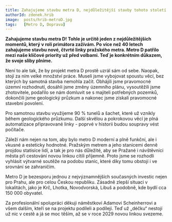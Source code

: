 ```yaml
---
title: Zahajujeme stavbu metra D, nejdůležitější stavby tohoto století
authorId: zdenek.hrib
image: 	posts/hrib-metroD.jpg
tags:   [Metro D, Doprava]
---
```


**Zahajujeme stavbu metra D! Tohle je určitě jeden z nejdůležitějších momentů, který v roli primátora zažívám. Po více než 40 letech zahajujeme stavbu nové, čtvrté linky pražského metra. Metro D patřilo mezi naše klíčové priority už před volbami. Teď je konkrétním důkazem, že svoje sliby plníme.**

Není to ale tak, že by projekt metra D prostě uzrál sám od sebe. Naopak, stojí za ním velké množství práce. Museli jsme vybojovat spoustu věcí, bez kterých by samotná stavba nemohla začít. Obhájili jsme pravomocné územní rozhodnutí, dosáhli jsme změny územního plánu, vysoutěžili jsme zhotovitele, podařilo se nám domluvit se s majiteli potřebných pozemků, dokončili jsme geologický průzkum a nakonec jsme získali pravomocné stavební povolení.

Pro samotnou stavbu využijeme 90 % tunelů a šachet, které už vznikly během geologického průzkumu. Další skvělou a pokrokovou věcí je plná automatizace připravované linky - poprvé v historii budou soupravy vést počítače.

Záleží nám nejen na tom, aby bylo metro D moderní a plně funkční, ale i vkusné a esteticky hodnotné. Pražským metrem a jeho stanicemi denně projdou statisíce lidí, a tak je pro nás důležité, aby se Pražané i návštěvníci města při cestování novou linkou cítili příjemně. Proto jsme se rozhodli vyhlásit výtvarné soutěže na podobu stanic, které díky tomu obstojí i ve srovnání se zahraničím.

Metro D je bezesporu jednou z nejvýznamnějších současných investic nejen pro Prahu, ale pro celou Českou republiku. Zásadně zlepší situaci v lokalitách, jako je Krč, Lhotka, Novodvorská, Libuš a podobně, kde bydlí cca 150 000 obyvatel.

Za profesionální spolupráci děkuji náměstkovi Adamovi Scheinherrovi a všem dalším, kteří se na projektu podíleli a podílejí. Teď už „déčku“ nestojí už nic v cestě a já se moc těším, až se v roce 2029 novou linkou svezeme.